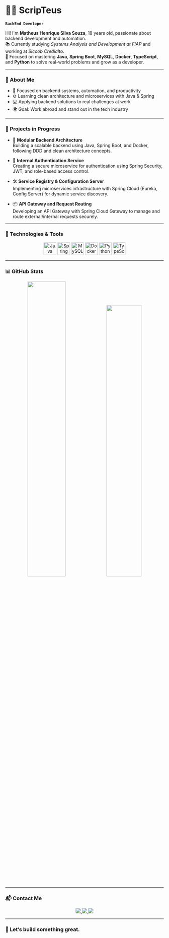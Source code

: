 # 🧑‍💻 ScripTeus

**`BackEnd Developer`**

Hi! I'm **Matheus Henrique Silva Souza**, 18 years old, passionate about backend development and automation.  
📚 Currently studying *Systems Analysis and Development at FIAP* and working at *Sicoob Credialto*.  
🚀 Focused on mastering **Java**, **Spring Boot**, **MySQL**, **Docker**, **TypeScript**, and **Python** to solve real-world problems and grow as a developer.

---

### 🧠 About Me
- 🎯 Focused on backend systems, automation, and productivity  
- ⚙️ Learning clean architecture and microservices with Java & Spring  
- 💻 Applying backend solutions to real challenges at work  
- 🌍 Goal: Work abroad and stand out in the tech industry  

---

### 📌 Projects in Progress

- 🧩 **Modular Backend Architecture**  
  Building a scalable backend using Java, Spring Boot, and Docker, following DDD and clean architecture concepts.

- 🔐 **Internal Authentication Service**  
  Creating a secure microservice for authentication using Spring Security, JWT, and role-based access control.

- 🛠 **Service Registry & Configuration Server**  
  Implementing microservices infrastructure with Spring Cloud (Eureka, Config Server) for dynamic service discovery.

- 📦 **API Gateway and Request Routing**  
  Developing an API Gateway with Spring Cloud Gateway to manage and route external/internal requests securely.

---

### 🚀 Technologies & Tools
<div align="center">
  <img src="https://cdn.jsdelivr.net/gh/devicons/devicon/icons/java/java-original.svg" height="40" alt="Java" />
  <img src="https://cdn.jsdelivr.net/gh/devicons/devicon/icons/spring/spring-original.svg" height="40" alt="Spring Boot" />
  <img src="https://cdn.jsdelivr.net/gh/devicons/devicon/icons/mysql/mysql-original.svg" height="40" alt="MySQL" />
  <img src="https://cdn.jsdelivr.net/gh/devicons/devicon/icons/docker/docker-original.svg" height="40" alt="Docker" />
  <img src="https://cdn.jsdelivr.net/gh/devicons/devicon/icons/python/python-original.svg" height="40" alt="Python" />
  <img src="https://cdn.jsdelivr.net/gh/devicons/devicon/icons/typescript/typescript-original.svg" height="40" alt="TypeScript" />
</div>

---

### 📊 GitHub Stats
<div align="center">
  <img width="49%" src="https://github-readme-stats.vercel.app/api?username=scripteus&show_icons=true&count_private=true&hide_border=true&title_color=00bfbf&icon_color=00bfbf&text_color=c9d1d9&bg_color=0d1117" />
  <img width="47%" src="https://github-readme-stats.vercel.app/api/top-langs/?username=scripteus&layout=compact&hide_border=true&title_color=00bfbf&text_color=00bfbf&bg_color=0d1117" />
</div>

---

### 📬 Contact Me
<div align="center">
  <a href="mailto:scripteusdev@gmail.com">
    <img src="https://img.shields.io/badge/Gmail-D14836?style=for-the-badge&logo=gmail&logoColor=white">
  </a>
  <a href="https://www.linkedin.com/in/scripteus">
    <img src="https://img.shields.io/badge/LinkedIn-0077B5?style=for-the-badge&logo=linkedin&logoColor=white">
  </a>
  <a href="https://instagram.com/scripteus">
    <img src="https://img.shields.io/badge/Instagram-E4405F?style=for-the-badge&logo=instagram&logoColor=white">
  </a>
</div>

---

### 🏁 Let’s build something great.
